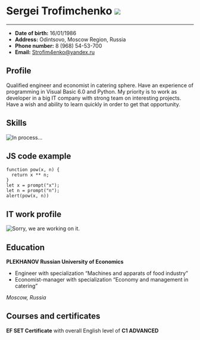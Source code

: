 # Sergei Trofimchenko ![](https://i.imgur.com/qFuO0FW.jpg)

---

- **Date of birth:** 16/01/1986
- **Address:** Odintsovo, Moscow Region, Russia
- **Phone number:** 8 (968) 54-53-700
- **Email:** Strofim4enko@yandex.ru

## Profile

Qualified engineer and economist in catering sphere. Have an experience of programming in Visual Basic 6.0 and Python. My priority is to work as developer in a big IT company with strong team on interesting projects. Have a wish and ability to learn quickly in order to get that opportunity.

## Skills

![](https://i.imgur.com/VTGADO4.jpeg "In process...")

## JS code example

```
function pow(x, n) {
  return x ** n;
}
let x = prompt("x");
let n = prompt("n");
alert(pow(x, n))
```

## IT work profile

![](https://i.imgur.com/bQQiSg1.jpeg "Sorry, we are working on it.")

## Education

**PLEKHANOV Russian University of Economics**

- Engineer with specialization “Machines and apparats of food industry”
- Economist-manager with specialization “Economy and management in catering”

_Moscow, Russia_

## Courses and certificates

**EF SET Certificate** with overall English level of **C1 ADVANCED**
